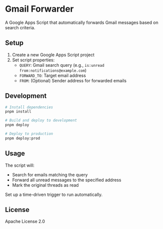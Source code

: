 # Gmail Forwarder

A Google Apps Script that automatically forwards Gmail messages based on search criteria.

## Setup

1. Create a new Google Apps Script project
2. Set script properties:
   - `QUERY`: Gmail search query (e.g., `is:unread from:notifications@example.com`)
   - `FORWARD_TO`: Target email address
   - `FROM`: (Optional) Sender address for forwarded emails

## Development

```bash
# Install dependencies
pnpm install

# Build and deploy to development
pnpm deploy

# Deploy to production
pnpm deploy:prod
```

## Usage

The script will:

- Search for emails matching the query
- Forward all unread messages to the specified address
- Mark the original threads as read

Set up a time-driven trigger to run automatically.

## License

Apache License 2.0
